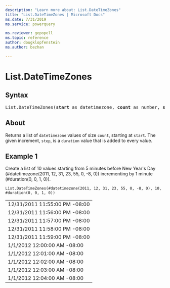 ```yaml
---
description: "Learn more about: List.DateTimeZones"
title: "List.DateTimeZones | Microsoft Docs"
ms.date: 7/31/2019
ms.service: powerquery

ms.reviewer: gepopell
ms.topic: reference
author: dougklopfenstein
ms.author: bezhan

---
```

# List.DateTimeZones

## Syntax

<pre>
List.DateTimeZones(<b>start</b> as datetimezone, <b>count</b> as number, <b>step</b> as duration) as list 
</pre>
  
## About  
Returns a list of `datetimezone` values of size `count`, starting at `start`. The given increment, `step`, is a `duration` value that is added to every value.

## Example 1
Create a list of 10 values starting from 5 minutes before New Year's Day (#datetimezone(2011, 12, 31, 23, 55, 0, -8, 0)) incrementing by 1 minute (#duration(0, 0, 1, 0)).

```powerquery-m
List.DateTimeZones(#datetimezone(2011, 12, 31, 23, 55, 0, -8, 0), 10, #duration(0, 0, 1, 0))
```

<table> <tr><td>12/31/2011 11:55:00 PM -08:00</td></tr> <tr><td>12/31/2011 11:56:00 PM -08:00</td></tr> <tr><td>12/31/2011 11:57:00 PM -08:00</td></tr> <tr><td>12/31/2011 11:58:00 PM -08:00</td></tr> <tr><td>12/31/2011 11:59:00 PM -08:00</td></tr> <tr><td>1/1/2012 12:00:00 AM -08:00</td></tr> <tr><td>1/1/2012 12:01:00 AM -08:00</td></tr> <tr><td>1/1/2012 12:02:00 AM -08:00</td></tr> <tr><td>1/1/2012 12:03:00 AM -08:00</td></tr> <tr><td>1/1/2012 12:04:00 AM -08:00</td></tr> </table>
